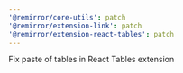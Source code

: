 ```yaml
---
'@remirror/core-utils': patch
'@remirror/extension-link': patch
'@remirror/extension-react-tables': patch
---
```


Fix paste of tables in React Tables extension
